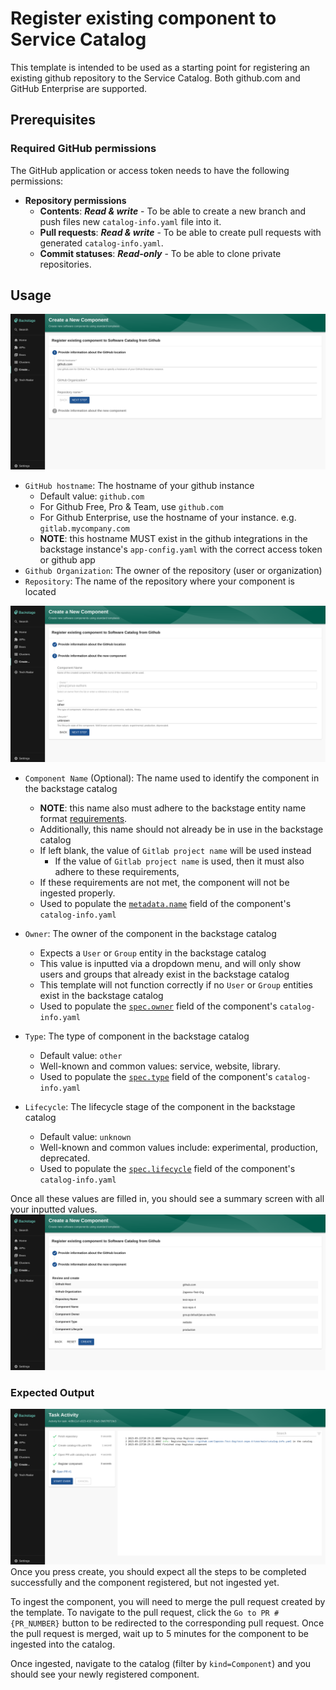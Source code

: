 # Register existing component to Service Catalog

This template is intended to be used as a starting point for registering an existing github repository to the Service Catalog. Both github.com and GitHub Enterprise are supported.

## Prerequisites

### Required GitHub permissions

The GitHub application or access token needs to have the following permissions:

- **Repository permissions**
  - **Contents**: **_Read & write_** - To be able to create a new branch and push files new `catalog-info.yaml` file into it.
  - **Pull requests**: **_Read & write_** - To be able to create pull requests with generated `catalog-info.yaml`.
  - **Commit statuses**: **_Read-only_** - To be able to clone private repositories.

## Usage

![github-location-info-image](./images/github-location-info.png)

- `GitHub hostname`: The hostname of your github instance
  - Default value: `github.com`
  - For Github Free, Pro & Team, use `github.com`
  - For Github Enterprise, use the hostname of your instance. e.g. `gitlab.mycompany.com`
  - **NOTE**: this hostname MUST exist in the github integrations in the backstage instance's `app-config.yaml` with the correct access token or github app
- `Github Organization`: The owner of the repository (user or organization)
- `Repository`: The name of the repository where your component is located

![github-component-info-image](./images/github-component-info.png)

- `Component Name` (Optional): The name used to identify the component in the backstage catalog
  - **NOTE**: this name also must adhere to the backstage entity name format [requirements](https://github.com/backstage/backstage/blob/master/docs/architecture-decisions/adr002-default-catalog-file-format.md#name).
  - Additionally, this name should not already be in use in the backstage catalog
  - If left blank, the value of `Gitlab project name` will be used instead
    - If the value of `Gitlab project name` is used, then it must also adhere to these requirements,
  - If these requirements are not met, the component will not be ingested properly.
  - Used to populate the [`metadata.name`](https://backstage.io/docs/features/software-catalog/descriptor-format/#specowner-required) field of the component's `catalog-info.yaml`
- `Owner`: The owner of the component in the backstage catalog

  - Expects a `User` or `Group` entity in the backstage catalog
  - This value is inputted via a dropdown menu, and will only show users and groups that already exist in the backstage catalog
  - This template will not function correctly if no `User` or `Group` entities exist in the backstage catalog
  - Used to populate the [`spec.owner`](https://backstage.io/docs/features/software-catalog/descriptor-format/#specowner-required) field of the component's `catalog-info.yaml`

- `Type`: The type of component in the backstage catalog
  - Default value: `other`
  - Well-known and common values: service, website, library.
  - Used to populate the [`spec.type`](https://backstage.io/docs/features/software-catalog/descriptor-format#spectype-required) field of the component's `catalog-info.yaml`
- `Lifecycle`: The lifecycle stage of the component in the backstage catalog
  - Default value: `unknown`
  - Well-known and common values include: experimental, production, deprecated.
  - Used to populate the [`spec.lifecycle`](https://backstage.io/docs/features/software-catalog/descriptor-format/#speclifecycle-required) field of the component's `catalog-info.yaml`

Once all these values are filled in, you should see a summary screen with all your inputted values.
![github-summary-image](./images/github-summary.png)

### Expected Output

![gpt-result-image](./images/gpt-result.png)
Once you press create, you should expect all the steps to be completed successfully and the component registered, but not ingested yet.

To ingest the component, you will need to merge the pull request created by the template.
To navigate to the pull request, click the `Go to PR #{PR_NUMBER}` button to be redirected to the corresponding pull request.
Once the pull request is merged, wait up to 5 minutes for the component to be ingested into the catalog.

Once ingested, navigate to the catalog (filter by `kind=Component`) and you should see your newly registered component.
